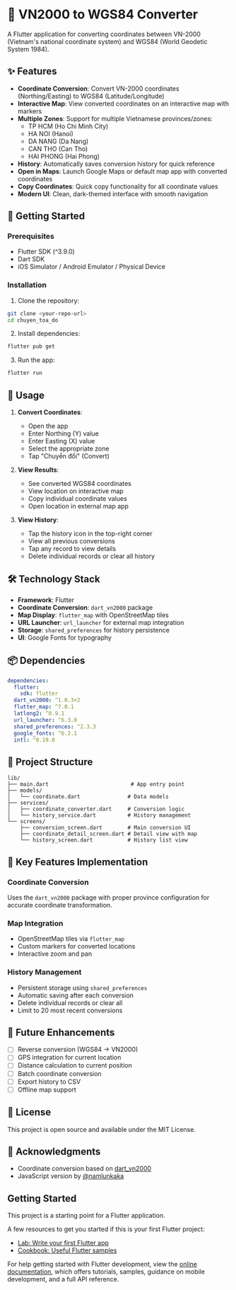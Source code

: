 # 📱 VN2000 to WGS84 Converter

A Flutter application for converting coordinates between VN-2000 (Vietnam's national coordinate system) and WGS84 (World Geodetic System 1984).

## ✨ Features

- **Coordinate Conversion**: Convert VN-2000 coordinates (Northing/Easting) to WGS84 (Latitude/Longitude)
- **Interactive Map**: View converted coordinates on an interactive map with markers
- **Multiple Zones**: Support for multiple Vietnamese provinces/zones:
  - TP HCM (Ho Chi Minh City)
  - HA NOI (Hanoi)
  - DA NANG (Da Nang)
  - CAN THO (Can Tho)
  - HAI PHONG (Hai Phong)
- **History**: Automatically saves conversion history for quick reference
- **Open in Maps**: Launch Google Maps or default map app with converted coordinates
- **Copy Coordinates**: Quick copy functionality for all coordinate values
- **Modern UI**: Clean, dark-themed interface with smooth navigation

## 🚀 Getting Started

### Prerequisites

- Flutter SDK (^3.9.0)
- Dart SDK
- iOS Simulator / Android Emulator / Physical Device

### Installation

1. Clone the repository:

```bash
git clone <your-repo-url>
cd chuyen_toa_do
```

2. Install dependencies:

```bash
flutter pub get
```

3. Run the app:

```bash
flutter run
```

## 📱 Usage

1. **Convert Coordinates**:

   - Open the app
   - Enter Northing (Y) value
   - Enter Easting (X) value
   - Select the appropriate zone
   - Tap "Chuyển đổi" (Convert)

2. **View Results**:

   - See converted WGS84 coordinates
   - View location on interactive map
   - Copy individual coordinate values
   - Open location in external map app

3. **View History**:
   - Tap the history icon in the top-right corner
   - View all previous conversions
   - Tap any record to view details
   - Delete individual records or clear all history

## 🛠️ Technology Stack

- **Framework**: Flutter
- **Coordinate Conversion**: `dart_vn2000` package
- **Map Display**: `flutter_map` with OpenStreetMap tiles
- **URL Launcher**: `url_launcher` for external map integration
- **Storage**: `shared_preferences` for history persistence
- **UI**: Google Fonts for typography

## 📦 Dependencies

```yaml
dependencies:
  flutter:
    sdk: flutter
  dart_vn2000: ^1.0.3+2
  flutter_map: ^7.0.1
  latlong2: ^0.9.1
  url_launcher: ^6.3.0
  shared_preferences: ^2.3.3
  google_fonts: ^6.2.1
  intl: ^0.19.0
```

## 📂 Project Structure

```
lib/
├── main.dart                          # App entry point
├── models/
│   └── coordinate.dart               # Data models
├── services/
│   ├── coordinate_converter.dart     # Conversion logic
│   └── history_service.dart          # History management
└── screens/
    ├── conversion_screen.dart        # Main conversion UI
    ├── coordinate_detail_screen.dart # Detail view with map
    └── history_screen.dart           # History list view
```

## 🎯 Key Features Implementation

### Coordinate Conversion

Uses the `dart_vn2000` package with proper province configuration for accurate coordinate transformation.

### Map Integration

- OpenStreetMap tiles via `flutter_map`
- Custom markers for converted locations
- Interactive zoom and pan

### History Management

- Persistent storage using `shared_preferences`
- Automatic saving after each conversion
- Delete individual records or clear all
- Limit to 20 most recent conversions

## 🔮 Future Enhancements

- [ ] Reverse conversion (WGS84 → VN2000)
- [ ] GPS integration for current location
- [ ] Distance calculation to current position
- [ ] Batch coordinate conversion
- [ ] Export history to CSV
- [ ] Offline map support

## 📄 License

This project is open source and available under the MIT License.

## 🙏 Acknowledgments

- Coordinate conversion based on [dart_vn2000](https://pub.dev/packages/dart_vn2000)
- JavaScript version by [@namlunkaka](https://github.com/namlunkaka/vn2000-converter)

## Getting Started

This project is a starting point for a Flutter application.

A few resources to get you started if this is your first Flutter project:

- [Lab: Write your first Flutter app](https://docs.flutter.dev/get-started/codelab)
- [Cookbook: Useful Flutter samples](https://docs.flutter.dev/cookbook)

For help getting started with Flutter development, view the
[online documentation](https://docs.flutter.dev/), which offers tutorials,
samples, guidance on mobile development, and a full API reference.
